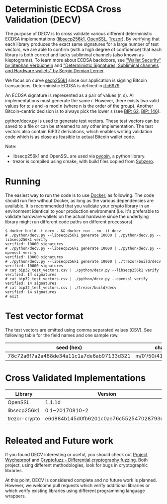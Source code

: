 # Deterministic ECDSA Cross Validation (DECV)

The purpose of DECV is to cross validate various different deterministic ECDSA implementations
([libsecp256k1](https://github.com/bitcoin-core/secp256k1), [OpenSSL](https://github.com/openssl/openssl),
[Trezor](https://github.com/trezor/trezor-firmware)). By verifying that each library produces the exact same signatures
for a large number of test vectors, we are able to confirm (with a high degree of confidence) that each library is both
correct and lacks subliminal channels (also known as kleptograms). To learn more about ECDSA backdoors, see
["Wallet Security" by Stephan Verbücheln](https://media.ccc.de/v/35c3-9492-wallet_security) and ["Deterministic
Signatures, Subliminal channels and Hardware wallets" by Sergio Demian
Lerner](https://bitslog.com/2014/06/09/deterministic-signatures-subliminal-channels-and-hardware-wallets/).

We focus on curve [secp256k1](https://en.bitcoin.it/wiki/Secp256k1) since our application is signing Bitcoin
transactions. Deterministic ECDSA is defined in [rfc6979](https://tools.ietf.org/html/rfc6979).

An ECDSA signature is represented as a pair of values (r, s). All implementations must generate the same r. However,
there exists two valid values for s: s and -s mod n (where n is the order of the group). Another Bitcoin-centric
decision is to always pick the lower s (see [BIP: 62](https://github.com/bitcoin/bips/blob/master/bip-0062.mediawiki),
[BIP: 146](https://github.com/bitcoin/bips/blob/master/bip-0146.mediawiki)).

python/decv.py is used to generate test vectors. These test vectors can be saved to a file or can be streamed to any
other implementation. The test vectors also contain BIP32 derivations, which enables writing validation code which
is as close as feasible to actual Bitcoin wallet code.

Note:
- libsecp256k1 and OpenSSL are used via [pycoin](https://github.com/richardkiss/pycoin), a python library.
- trezor is compiled using cmake, with build files copied from [Subzero](https://github.com/square/subzero).

# Running

The easiest way to run the code is to use [Docker](https://www.docker.com/), as following. The code should run fine
without Docker, as long as the various dependencies are available. It is recommended that you validate your crypto
library in an environment identical to your production environment (i.e. it's preferable to validate hardware wallets on
the actual hardware since the underlying library might run different code paths on different processors).

    $ docker build -t decv . && docker run --rm -it decv
    # ./python/decv.py --libsecp256k1 generate 10000 | ./python/decv.py --libsecp256k1 verify
    verified: 10000 signatures
    # ./python/decv.py --libsecp256k1 generate 10000 | ./python/decv.py --openssl verify
    verified: 10000 signatures    
    # ./python/decv.py --libsecp256k1 generate 10000 | ./trezor/build/decv
    verified: 10000 signatures
    # cat bip32_test_vectors.csv | ./python/decv.py --libsecp256k1 verify
    verified: 14 signatures
    # cat bip32_test_vectors.csv | ./python/decv.py --openssl verify
    verified: 14 signatures
    # cat bip32_test_vectors.csv | ./trezor/build/decv
    verified: 14 signatures
    # exit

# Test vector format

The test vectors are emitted using comma separated values (CSV). See following table for the field names and one sample
row.

| seed (hex) | chain | ext pub (base58) | ext priv (base58) | hash of message (hex) | signature (DER encoded, low s, hex) |
|------------|-------|------------------|-------------------|-----------------------|-------------------------------------|
| 78c72a6f7a2a488de34a11c1a7de6ab97133d321 | m/0'/50/41/168'/115 | xpub6FRofRU8HUx9T1cZLAvV46p7EsKL4TK4NXq2H2iVLn2CYBcTUaNbftBMZT9qqEnynndSZVVJhWwJKhER99Sa3Tjt5pS3CnBrrna4bhCNexV | xprvA2STFuwET7PrEXY6E9PUgxsNgqUqezbD1JuRUeJsnSVDfPHJw34M85rsiBjERcEkunJ3kZ4N2Lg5xbbQ3UuastcwHVoF2H2ohpfSc4xV2GL | bd7b0690546402a37af52e513bcdf965c15c4757e82354944552140727e08ede | 304402201e924d772d72030794b25ea216298b57cbc09003f1db90691da1bfe1e292bd850220676f325432f9d14e7873cc64ea74ad88138c8e9a1793931a457523d7f7e4a79a |

# Cross Validated Implementations

| Library       | Version                                  |
|---------------|------------------------------------------|
| OpenSSL       | 1.1.1d                                   |
| libsecp256k1  | 0.1~20170810-2                           |
| trezor-crypto | e6d884b145d0fb6201c0ae76c552547028793df9 |

# Releated and Future work

If you found DECV interesting or useful, you should check out [Project Wycheproof](https://github.com/google/wycheproof)
and [Cryptofuzz - Differential cryptography fuzzing](https://github.com/guidovranken/cryptofuzz). Both project, using
different methodologies, look for bugs in cryptographic libraries.

At this point, DECV is considered complete and no future work is planned. However, we welcome pull requests which verify
additional libraries or which verify existing libraries using different programming language wrappers.
